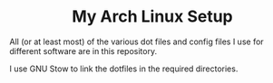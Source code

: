 <h1 align="center">My Arch Linux Setup</h1>

All (or at least most) of the various dot files and config files I use for different software are in this repository.

I use GNU Stow to link the dotfiles in the required directories.

